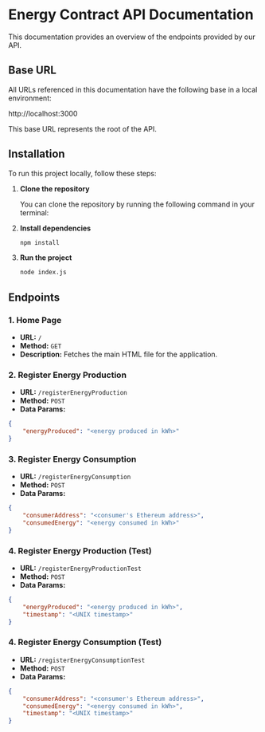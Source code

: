 # Energy Contract API Documentation

This documentation provides an overview of the endpoints provided by our API.

## Base URL

All URLs referenced in this documentation have the following base in a local environment:

http://localhost:3000

This base URL represents the root of the API.

## Installation

To run this project locally, follow these steps:

1. **Clone the repository**

   You can clone the repository by running the following command in your terminal:

2. **Install dependencies**

    ```bash
    npm install
    ```

2. **Run the project**

    ```bash
    node index.js
    ```

## Endpoints

### 1. Home Page

- **URL:** `/`
- **Method:** `GET`
- **Description:** Fetches the main HTML file for the application.

### 2. Register Energy Production

- **URL:** `/registerEnergyProduction`
- **Method:** `POST`
- **Data Params:**

```json
{
    "energyProduced": "<energy produced in kWh>"
}
```

### 3. Register Energy Consumption

- **URL:** `/registerEnergyConsumption`
- **Method:** `POST`
- **Data Params:**

```json
{
    "consumerAddress": "<consumer's Ethereum address>",
    "consumedEnergy": "<energy consumed in kWh>" 
}
```

### 4. Register Energy Production (Test)

- **URL:** `/registerEnergyProductionTest`
- **Method:** `POST`
- **Data Params:**

```json
{
    "energyProduced": "<energy produced in kWh>",
    "timestamp": "<UNIX timestamp>"
}
```


### 4. Register Energy Consumption (Test)

- **URL:** `/registerEnergyConsumptionTest`
- **Method:** `POST`
- **Data Params:**

```json
{
    "consumerAddress": "<consumer's Ethereum address>",
    "consumedEnergy": "<energy consumed in kWh>",
    "timestamp": "<UNIX timestamp>"
}
```